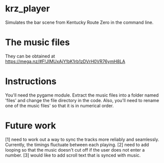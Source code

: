 # krz_player
Simulates the bar scene from Kentucky Route Zero in the command line.

# The music files
They can be obtained at https://mega.nz/#F!JIMUxAjY!bK1rb1zDVrH0VR76ymH8LA

# Instructions
You'll need the pygame module.
Extract the music files into a folder named 'files' and change the file directory in the code. Also, you'll need to rename one of the music files' so that it is in numerical order.

# Future work
[1] need to work out a way to sync the tracks more reliably and seamlessly. Currently, the timings fluctuate between each playing.
[2] need to add looping so that the music doesn't cut off if the user does not enter a number.
[3] would like to add scroll text that is synced with music.
